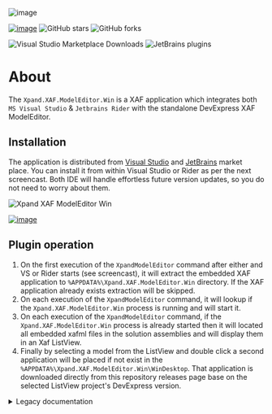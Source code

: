 ![image](https://user-images.githubusercontent.com/159464/66713086-c8c5a800-edae-11e9-9bc1-73ffc0c215fb.png)

[![image](https://xpandshields.azurewebsites.net/badge/Exclusive%20services%3F-Head%20to%20the%20dashboard-Blue)](https://github.com/sponsors/apobekiaris) ![GitHub stars](https://xpandshields.azurewebsites.net/github/stars/expandframework/devexpress.xaf?label=Star%20the%20project%20if%20you%20think%20it%20deserves%20it&style=social) ![GitHub forks](https://xpandshields.azurewebsites.net/github/forks/expandframework/Devexpress.Xaf?label=Fork%20the%20project%20to%20extend%20and%20contribute&style=social)


![Visual Studio Marketplace Downloads](https://xpandshields.azurewebsites.net/visual-studio-marketplace/d/eXpandFramework.XVSIX64?label=Visual%20Studio) ![JetBrains plugins](https://xpandshields.azurewebsites.net/jetbrains/plugin/d/17687-xpand?label=Jetbrains%20Rider)

# About

The `Xpand.XAF.ModelEditor.Win` is a XAF application which integrates both `MS Visual Studio` & `Jetbrains Rider` with the standalone DevExpress XAF ModelEditor.

## Installation

The application is distributed from [Visual Studio](https://marketplace.visualstudio.com/items?itemName=eXpandFramework.XVSIX64) and [JetBrains](https://plugins.jetbrains.com/plugin/17687-xpand) market place. You can install it from within Visual Studio or Rider as per the next screencast. Both IDE will handle effortless future version updates, so you do not need to worry about them.

![Xpand XAF ModelEditor Win](https://user-images.githubusercontent.com/159464/134785037-e40fe22e-a9c6-4ee5-9f4a-70101f318f7d.gif)

[![image](https://user-images.githubusercontent.com/159464/87556331-2fba1980-c6bf-11ea-8a10-e525dda86364.png)](https://youtu.be/WCuNr-E5n7U)

## Plugin operation 


1. On the first execution of the `XpandModelEditor` command after either and VS or Rider starts (see screencast), it will extract the embedded XAF application to `%APPDATA%\Xpand.XAF.ModelEditor.Win` directory. If the XAF application already exists extraction will be skipped.
2. On each execution of the `XpandModelEditor` command, it will lookup if the `Xpand.XAF.ModelEditor.Win` process is running and will start it. 
3. On each execution of the `XpandModelEditor` command, if the `Xpand.XAF.ModelEditor.Win` process is already started then it will located all embedded xafml files in the solution assemblies and will display them in an Xaf ListView. 
4. Finally by selecting a model from the ListView and double click a second application will be placed if not exist in the `%APPDATA%\Xpand.XAF.ModelEditor.Win\WinDesktop`. That application is downloaded directly from this repository releases page base on the selected ListView project's DevExpress version.

<details><summary>Legacy documentation</summary>
<p>



# About

The `Xpand.XAF.ModelEditor` package contains a standalone version of XAF Model Editor, designed to integrate with Visual Studio, Rider, Explorer as standalone without any dependency to eXpandFramework packages. ALternatively you can use the VSIX package where the XpandModelEditor is embedded as described in [VSIX integration section](https://github.com/eXpandFramework/DevExpress.XAF/tree/master/tools/Xpand.XAF.ModelEditor#vsix-integration). 

## VSIX integration 

Having installed the VSIX package (available in the [releases page](https://github.com/eXpandFramework/eXpand/releases)) you will also get the XpandModelEditor as it is embedded and there is no need to install anything else.

In the VSIX ModelEditor integration there is an extra tool, the `XAF Solution Model List` which
is very useful when you work in VS with large projects as it uses a grid to allow fast navigation. In addition can open extra models and not only the XAF default ones. Bellow you see the AllModules.sln which contains all the modules of the main framework with some custom filter applied `.w`.

![image](https://user-images.githubusercontent.com/159464/75141828-769c7800-56fa-11ea-9498-49374bb96fae.png)


> The XAF Solution Model List in some systems may have transparency issues. To fix it uncheck the VS Menu/Options/Environment/General/Optimize Rendering...

Next you will get instructions on how to use the XpandModelEditor with Rider or Visual Studio or Explorer without the VSIX.

## Installation

Use the Package Manager, or the next command to one of your projects in your solution.

```ps1
Install-Package Xpand.XAF.ModelEditor
```

## Requirements

1. DevExpress or eXpandFramework installation is optional.
2. Visual Studio integration is done once however requires manual effort.
3. Rider integration is fully automated.
4. There is no need to install the package to more than one project in your solution or to update it if you add/remove projects.
4. The package is version agnostic in regards to DevExpress version, meaning you do not have to update when you change your DevExpress version.
5. There is no need to have Visual Studio installed if you only use Rider but dotnet core should be installed.

## How it works

`Xpand.XAF.ModelEditor` package is distributed from nuget.org as a Nuget package. After each build it will detect the used DevExpress version and will download the required DevExpress dependencies from your system feeds. So if you already have DevExpress installed there is no need for extra configuration. If not just make sure you add a feed to Nuget.config that points to valid DevExpress packages (local or remote). Subsequent builds won't download or check those dependencies but they will modify the solution bootstrappers if needed e.g. a new project added to the solution.

All downloaded dependencies for each XAF version remain inside the package installation folder under the ModelerLibDownloader\bin directory.

If it fails to detect the DevExpress version used due to either indirect references or another way of package reference configuration, then you can force by using the `DevExpressVersion` msbuild property.
### TroubleShooting

1. The work is done on each build so start from a clean build.
2. If previous step did not work delete the Nuget package from your nuget cache and try again.
3. You still have problems then enable logging by either setting the Environmental variable `ModelEditorVerbose` to 1 or the same MSBuild property to true. This will generate an execution.log inside the package directory, provide it to support with as much details as possible over the usage context..
4. For support, feedback etc. use the main project [issues](https://github.com/eXpandFramework/eXpand/issues/new/choose).

[![GitHub issues by-label](https://xpandshields.azurewebsites.net/github/issues/expandframework/expand/XpandModelEditor)](https://github.com/eXpandFramework/eXpand/issues?utf8=%E2%9C%93&q=is%3Aissue+is%3Aopen+sort%3Aupdated-desc+label%3AXpandModelEditor) [![GitHub close issues](https://xpandshields.azurewebsites.net/github/issues-closed/eXpandFramework/eXpand/XpandModelEditor.svg)](https://github.com/eXpandFramework/eXpand/issues?utf8=%E2%9C%93&q=is%3Aissue+is%3Aclosed+sort%3Aupdated-desc+label%3AXpandModelEditor)

## Rider installation
Rider installation is ready to go without any additional steps. The Xpand.XAF.ModelEditor creates an external tool in your Settings/Custom tools.

![image](https://user-images.githubusercontent.com/159464/75139968-9f227300-56f6-11ea-98f7-47c7aab37b8d.png)

and a menu entry in the solution explorer context menu which is shown only for xafml files.
<twitter>
![image](https://user-images.githubusercontent.com/159464/75140145-06d8be00-56f7-11ea-9e0e-9b03b6e2381f.png)
</twitter>
If you prefer to work with Rider without having installed DevExpress consider the following cmdlets from the [XpandPwsh](https://github.com/eXpandFramework/XpandPwsh) module:
1. [Start-XpandProjectConverter](https://github.com/eXpandFramework/XpandPwsh/wiki/Start-XpandProjectConverter)
2. [New-XafProject](https://github.com/eXpandFramework/XpandPwsh/wiki/New-XAFProject)

## Visual Studio installation

1. Create a custom tool from your VS Tools/External Tools menu as shown:

   ![image](https://user-images.githubusercontent.com/159464/75140431-92524f00-56f7-11ea-821d-698b32e89327.png)

   Argumens: /Q /D /E:OFF /C "$(ProjectDir)Xpand.XAF.ModelEditor.bat"
2. Create a solution context menu entry following the next steps:
  
  Go to your VS Tools -> Customize ... -> Commands -> Context Menu -> Project and Solution Context Menus | Item menu

  ![image](https://user-images.githubusercontent.com/159464/75140808-51a70580-56f8-11ea-862b-1b400fbcedaa.png)

  Choose either Open or Add Command and the Tools and select the command that matches the index of your External tool you created previously.

  ![image](https://user-images.githubusercontent.com/159464/75140909-82873a80-56f8-11ea-8c0c-c48bf8cf934c.png)

  The context entry should now be visible.

  ![image](https://user-images.githubusercontent.com/159464/75141245-3b4d7980-56f9-11ea-9d41-81642c134946.png)






</p>
</details>
